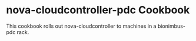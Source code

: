 nova-cloudcontroller-pdc Cookbook
=================
This cookbook rolls out nova-cloudcontroller to machines in a bionimbus-pdc rack.
